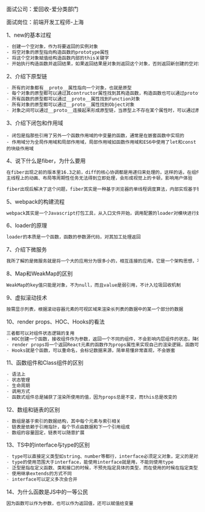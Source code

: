 面试公司：爱回收-爱分类部门

面试岗位：前端开发工程师-上海



1、new的基本过程

```html
- 创建一个空对象，作为将要返回的实例对象
- 将空对象的原型指向构造函数的prototype属性
- 将这个空对象赋值给构造函数内部的this关键字
- 开始执行构造函数并返回结果，如果返回结果是对象则返回这个对象，否则返回新创建的空对象
```



2、介绍下原型链

```js
- 所有的对象都有__proto__属性指向一个对象，也就是原型
- 每个对象的原型都可以通过其contructor属性找到其构造函数，构造函数也可以通过prototype属性找到其原型
- 所有函数的原型都可以通过__proto__属性找到Function对象
- 所有对象的原型都可以通过__proto__属性找到Object对象
- 对象之间可以通过__proto__连接起来形成原型链，当原型上不存在某个属性时，可以通过原型链上一层一层网上查找，最终找到Object对象，在往上就是null了
```



3、介绍下闭包和作用域

```node
- 闭包是指那些引用了另外一个函数作用域的中变量的函数，通常是在嵌套函数中实现的
- 作用域分为全局作用域和局部作用域，局部作用域如函数作用域和ES6中使用了let和const的块级作用域
```



4、说下什么是fiber，为什么要用

```html
在fiber出现之前的版本里16.3之前，diff的核心协调都是用递归来处理的，这样的话，在组件树很大的情况下，会造成主线程被持续占用，造成
主线程上的动画、布局等周期性任务无法得到立即处理，会形成视觉上的卡顿，影响用户体验

fiber出现后解决了这个问题，fiber其实是一种基于浏览器的单线程调度算法，内部实现基于链表数据结构，把协调拆分为多个子任务，使用循环代替递归，在浏览器的空闲时间内执行，实现增量渲染，就是将渲染任务拆分多块，匀到多帧，而且还给予不同类型的优先级，使得运行更流畅
```



5、webpack的构建流程

```js
webpack其实是一个Javascript打包工具，从入口文件开始，调用配置的loader对模块进行处理，然后递归的处理依赖的其他模块，知道所有模块完成，在根据入口和模块的依赖关系，组装成一个个含有多个模块的chunks，然后在把每个chunks转换成一个个单独的bundles文件输出
```



6、loader的原理

```html
loader的本质是一个函数，函数的参数源代码，对其加工处理返回
```



7、介绍下微服务

```js
我所了解的是微服务就是将一个大的应用分为很多小的，相互连接的应用，它是一个架构思想，不是一个框架服务
```



8、Map和WeakMap的区别

```js
WeakMap的key值只能是对象，不为null，而且value是弱引用，不计入垃圾回收机制
```



9、虚拟滚动技术

```html
按需显示列表，根据滚动容器元素的可视区域来渲染长列表的数据中的某一个部分的数据
```



10、render props、HOC、Hooks的看法

```js
三者都可以对组件状态逻辑的复用
- HOC创建一个函数，接收组件作为参数，返回一个不同的组件，不会影响内层组件的状态，降低了耦合度，但是props可能会有重叠，被覆盖，无法得知数据来源，到底是来自函数组件还是类组件
- render props将一个返回React元素的函数作为props属性来实现自己的渲染逻辑，函数可以接受内部的state参数，诸如react-router等库都有实现，但是容易形成嵌套地域
- Hooks就是个函数，可以重命名，会标记数据来源，简单易懂非常直观，不会嵌套
```



11、函数组件和Class组件的区别

```js
- 语法上
- 状态管理
- 生命周期
- 调用方式
- 函数式组件总是捕获了渲染所使用的值，因为props总是不变，而this总是改变的
```



12、数组和链表的区别

```js
- 数组是基于索引的数据结构，其中每个元素与索引相关
- 链表是依赖于引用指针，每个节点由数据和下一个引用组成
- 数组的容量固定，链表可以随意扩展
```



13、TS中的interface与type的区别

```js
- type可以直接定义类型如string、number等都行，interface必须定义对象，定义的是对象的形状
- type的使用范围大于interface，能使用interface就是用，不能则使用type
- 泛型是指在定义函数、类和接口的时候，不预先指定具体的类型，而在使用的时候在指定类型，interface可以使用
- 使用继承extends的方式不同
- interface可以定义多次会合并
```

14、为什么函数是JS中的一等公民

```js
因为函数可以作为参数，也可以作为返回值，还可以赋值给变量
```

